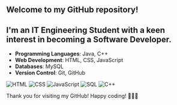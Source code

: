 

## Welcome to my GitHub repository! 
## I'm an IT Engineering Student with a keen interest in becoming a Software Developer. 
 


- **Programming Languages**: Java, C++
- **Web Development**: HTML, CSS, JavaScript
- **Databases**: MySQL
- **Version Control**: Git, GitHub

 ![HTML](https://img.icons8.com/color/48/000000/html-5.png)
 ![CSS](https://img.icons8.com/color/48/000000/css3.png)
 ![JavaScript](https://img.icons8.com/color/48/000000/javascript.png)
 ![SQL](https://img.icons8.com/color/48/000000/mysql-logo.png)
 ![C++](https://img.icons8.com/color/48/000000/c-plus-plus-logo.png)



Thank you for visiting my GitHub! Happy coding! 👨‍💻🚀

